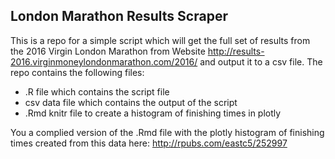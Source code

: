 ## London Marathon Results Scraper

This is a repo for a simple script which will get the full set of results from the
2016 Virgin London Marathon from Website http://results-2016.virginmoneylondonmarathon.com/2016/
and output it to a csv file.
The repo contains the following files:

* .R file which contains the script file
* csv data file which contains the output of the script
* .Rmd knitr file to create a histogram of finishing times in plotly

You a complied version of the .Rmd file with the plotly histogram of finishing times created from this data here: http://rpubs.com/eastc5/252997

